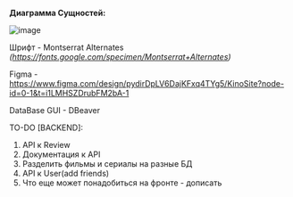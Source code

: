 
**Диаграмма Сущностей:**

![image](https://github.com/user-attachments/assets/31b2a88e-9109-434b-89df-8d9d54fdd6fe)

Шрифт - Montserrat Alternates *(https://fonts.google.com/specimen/Montserrat+Alternates)*

Figma - https://www.figma.com/design/pydirDpLV6DajKFxq4TYg5/KinoSite?node-id=0-1&t=i1LMHSZDrubFM2bA-1

DataBase GUI - DBeaver

TO-DO [BACKEND]:

1. API к Review
2. Документация к API
3. Разделить фильмы и сериалы на разные БД
4. API к User(add friends)
5. Что еще может понадобиться на фронте - дописать
